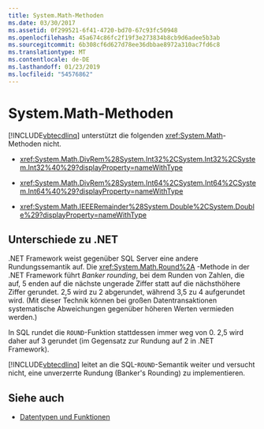 ```yaml
---
title: System.Math-Methoden
ms.date: 03/30/2017
ms.assetid: 0f299521-6f41-4720-bd70-67c93fc50948
ms.openlocfilehash: 45a674c86fc2f19f3e273834b8cb9d6adee5b3ab
ms.sourcegitcommit: 6b308cf6d627d78ee36dbbae8972a310ac7fd6c8
ms.translationtype: MT
ms.contentlocale: de-DE
ms.lasthandoff: 01/23/2019
ms.locfileid: "54576862"
---
```

# <a name="systemmath-methods"></a>System.Math-Methoden
[!INCLUDE[vbtecdlinq](../../../../../../includes/vbtecdlinq-md.md)] unterstützt die folgenden <xref:System.Math>-Methoden nicht.  
  
-   <xref:System.Math.DivRem%28System.Int32%2CSystem.Int32%2CSystem.Int32%40%29?displayProperty=nameWithType>  
  
-   <xref:System.Math.DivRem%28System.Int64%2CSystem.Int64%2CSystem.Int64%40%29?displayProperty=nameWithType>  
  
-   <xref:System.Math.IEEERemainder%28System.Double%2CSystem.Double%29?displayProperty=nameWithType>  
  
## <a name="differences-from-net"></a>Unterschiede zu .NET  
 .NET Framework weist gegenüber SQL Server eine andere Rundungssemantik auf. Die <xref:System.Math.Round%2A> -Methode in der .NET Framework führt *Banker rounding*, bei dem Runden von Zahlen, die auf, 5 enden auf die nächste ungerade Ziffer statt auf die nächsthöhere Ziffer gerundet. 2,5 wird zu 2 abgerundet, während 3,5 zu 4 aufgerundet wird. (Mit dieser Technik können bei großen Datentransaktionen systematische Abweichungen gegenüber höheren Werten vermieden werden.)  
  
 In SQL rundet die `ROUND`-Funktion stattdessen immer weg von 0. 2,5 wird daher auf 3 gerundet (im Gegensatz zur Rundung auf 2 in .NET Framework).  
  
 [!INCLUDE[vbtecdlinq](../../../../../../includes/vbtecdlinq-md.md)] leitet an die SQL-`ROUND`-Semantik weiter und versucht nicht, eine unverzerrte Rundung (Banker's Rounding) zu implementieren.  
  
## <a name="see-also"></a>Siehe auch
- [Datentypen und Funktionen](../../../../../../docs/framework/data/adonet/sql/linq/data-types-and-functions.md)
